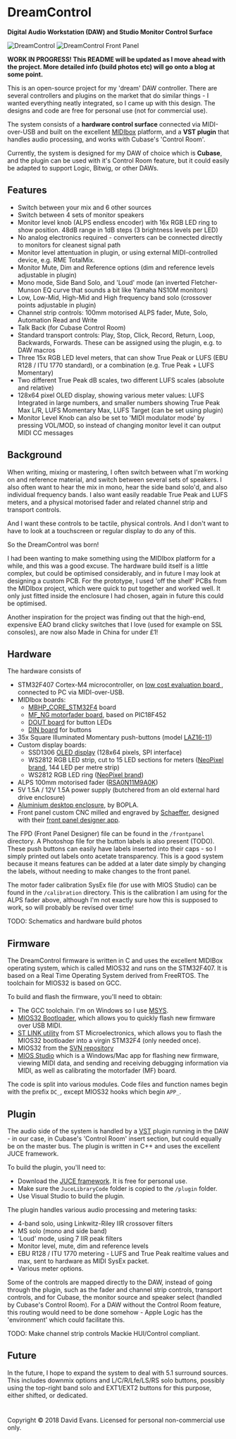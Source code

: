 # DreamControl
**Digital Audio Workstation (DAW) and Studio Monitor Control Surface**

![DreamControl](https://i.ibb.co/LQ8KzfP/20181024-205458.jpg)
![DreamControl Front Panel](https://i.imgur.com/ogYC02I.png)

**WORK IN PROGRESS! This README will be updated as I move ahead with the project. More detailed info (build photos etc) will go onto a blog at some point.**

This is an open-source project for my 'dream' DAW controller. There are several controllers and plugins on the market that do similar things - I wanted everything neatly integrated, so I came up with this design. The designs and code are free for personal use (not for commercial use).

The system consists of a **hardware control surface** connected via MIDI-over-USB and built on the excellent [MIDIbox](http://www.ucapps.de/) platform, and a **VST plugin** that handles audio processing, and works with Cubase's 'Control Room'.

Currently, the system is designed for my DAW of choice which is **Cubase**, and the plugin can be used with it's Control Room feature, but it could easily be adapted to support Logic, Bitwig, or other DAWs.

## Features
 - Switch between your mix and 6 other sources
 - Switch between 4 sets of monitor speakers
 - Monitor level knob (ALPS endless encoder) with 16x RGB LED ring to show position. 48dB range in 1dB steps (3 brightness levels per LED)
 - No analog electronics required - converters can be connected directly to monitors for cleanest signal path
 - Monitor level attentuation in plugin, or using external MIDI-controlled device, e.g. RME TotalMix.
 - Monitor Mute, Dim and Reference options (dim and reference levels adjustable in plugin)
 - Mono mode, Side Band Solo, and 'Loud' mode (an inverted Fletcher-Munson EQ curve that sounds a bit like Yamaha NS10M monitors)
 - Low, Low-Mid, High-Mid and High frequency band solo (crossover points adjustable in plugin)
 - Channel strip controls: 100mm motorised ALPS fader, Mute, Solo, Automation Read and Write
 - Talk Back (for Cubase Control Room)
 - Standard transport controls: Play, Stop, Click, Record, Return, Loop, Backwards, Forwards. These can be assigned using the plugin, e.g. to DAW macros
 - Three 15x RGB LED level meters, that can show True Peak or LUFS (EBU R128 / ITU 1770 standard), or a combination (e.g. True Peak + LUFS Momentary)
 - Two different True Peak dB scales, two different LUFS scales (absolute and relative)
 - 128x64 pixel OLED display, showing various meter values: LUFS Integrated in large numbers, and smaller numbers showing True Peak Max L/R, LUFS Momentary Max, LUFS Target (can be set using plugin)
- Monitor Level Knob can also be set to 'MIDI modulator mode' by pressing VOL/MOD, so instead of changing monitor level it can output MIDI CC messages
## Background
When writing, mixing or mastering, I often switch between what I'm working on and reference material, and switch between several sets of speakers. I also often want to hear the mix in mono, hear the side band solo'd, and also individual frequency bands. I also want easily readable True Peak and LUFS meters, and a physical motorised fader and related channel strip and transport controls.

And I want these controls to be tactile, physical controls. And I don't want to have to look at a touchscreen or regular display to do any of this.

So the DreamControl was born!

I had been wanting to make something using the MIDIbox platform for a while, and this was a good excuse. The hardware build itself is a little complex, but could be optimised considerably, and in future I may look at designing a custom PCB. For the prototype, I used 'off the shelf' PCBs from the MIDIbox project, which were quick to put together and worked well. It only just fitted inside the enclosure I had chosen, again in future this could be optimised.

Another inspiration for the project was finding out that the high-end, expensive EAO brand clicky switches that I love (used for example on SSL consoles), are now also Made in China for under £1!
## Hardware
The hardware consists of
 - STM32F407 Cortex-M4 microcontroller, on [low cost evaluation board
](https://www.st.com/en/evaluation-tools/stm32f4discovery.html), connected to PC via MIDI-over-USB.
 - MIDIbox boards:
	 - [MBHP_CORE_STM32F4](http://www.ucapps.de/mbhp_core_stm32f4.html) board
	 - [MF_NG motorfader board](http://www.ucapps.de/mbhp_mf_ng.html), based on PIC18F452
	 - [DOUT board](http://www.ucapps.de/mbhp_dout.html) for button LEDs
	 - [DIN board](http://www.ucapps.de/mbhp_din.html) for buttons
 - 35x Square Illuminated Momentary push-buttons (model [LAZ16-11](https://www.ebay.co.uk/itm/Square-micro-button-LAZ16-11-self-lock-no-lamp-button-switch-3-foot-diameter16mm-/162438920326))
 - Custom display boards:
	 - SSD1306 [OLED display](https://www.amazon.co.uk/SSD1306-128x64-Display-Module-Electronics/dp/B00KCM9JMG) (128x64 pixels, SPI interface)
	 - WS2812 RGB LED strip, cut to 15 LED sections for meters ([NeoPixel brand](https://www.adafruit.com/product/1507), 144 LED per metre strip)
	 - WS2812 RGB LED ring ([NeoPixel brand](https://www.adafruit.com/product/1463))
 - ALPS 100mm motorised fader ([RSA0N11M9A0K](https://www.reichelt.com/de/en/alps-rsa0n-studio-fader-motor-and-touch-sense-10k-rsa0n11m9-lin10k-p73884.html?ARTICLE=73884&&r=1))
 - 5V 1.5A / 12V 1.5A power supply (butchered from an old external hard drive enclosure)
 - [Aluminium desktop enclosure](https://www.reichelt.com/de/en/aluminium-desktop-enclosure-181-2-x-68-2-x-250-mm-atph-1865-250-p126238.html?), by BOPLA.
 - Front panel custom CNC milled and engraved by [Schaeffer](https://www.schaeffer-ag.de/en/), designed with their [front panel designer app](https://www.schaeffer-ag.de/en/downloads/front_panel_designer/).
 
The FPD (Front Panel Designer) file can be found in the `/frontpanel` directory. A Photoshop file for the button labels is also present (TODO). These push buttons can easily have labels inserted into their caps - so I simply printed out labels onto acetate transparency. This is a good system because it means features can be added at a later date simply by changing the labels, without needing to make changes to the front panel.

The motor fader calibration SysEx file (for use with MIOS Studio) can be found in the `/calibration` directory. This is the calibration I am using for the ALPS fader above, although I'm not exactly sure how this is supposed to work, so will probably be revised over time!
 
TODO: Schematics and hardware build photos

## Firmware
The DreamControl firmware is written in C and uses the excellent MIDIBox operating system, which is called MIOS32 and runs on the STM32F407. It is based on a Real Time Operating System derived from FreeRTOS. The toolchain for MIOS32 is based on GCC.

To build and flash the firmware, you'll need to obtain:

 - The GCC toolchain. I'm on Windows so I use [MSYS](http://www.mingw.org/wiki/MSYS).
 - [MIOS32 Bootloader](http://www.ucapps.de/mios32_download.html), which allows you to quickly flash new firmware over USB MIDI.
 - [ST LINK utility](https://www.st.com/en/development-tools/st-link-v2.html) from ST Microelectronics, which allows you to flash the MIOS32 bootloader into a virgin STM32F4 (only needed once).
 - MIOS32 from the [SVN repository](http://svnmios.midibox.org/listing.php?repname=svn.mios32&path=/trunk/) 
 - [MIOS Studio](http://www.ucapps.de/mios_studio.html) which is a Windows/Mac app for flashing new firmware, viewing MIDI data, and sending and receiving debugging information via MIDI, as well as calibrating the motorfader (MF) board.

The code is split into various modules. Code files and function names begin with the prefix `DC_`, except MIOS32 hooks which begin `APP_`.

## Plugin
The audio side of the system is handled by a [VST](https://en.wikipedia.org/wiki/Virtual_Studio_Technology) plugin running in the DAW - in our case, in Cubase's 'Control Room' insert section, but could equally be on the master bus. The plugin is written in C++ and uses the excellent JUCE framework.
 
To build the plugin, you'll need to:

 - Download the [JUCE framework](https://shop.juce.com/get-juce). It is free for personal use.
 - Make sure the `JuceLibraryCode` folder is copied to the `/plugin` folder.
 - Use Visual Studio to build the plugin.
 
The plugin handles various audio processing and metering tasks:

 - 4-band solo, using Linkwitz-Riley IIR crossover filters
 - MS solo (mono and side band)
 - 'Loud' mode, using 7 IIR peak filters
 - Monitor level, mute, dim and reference levels
 - EBU R128 / ITU 1770 metering - LUFS and True Peak realtime values and max, sent to hardware as MIDI SysEx packet.
 - Various meter options.
 
Some of the controls are mapped directly to the DAW, instead of going through the plugin, such as the fader and channel strip controls, transport controls, and for Cubase, the monitor source and speaker select (handled by Cubase's Control Room). For a DAW without the Control Room feature, this routing would need to be done somehow - Apple Logic has the 'environment' which could facilitate this.

TODO: Make channel strip controls Mackie HUI/Control compliant.

## Future
In the future, I hope to expand the system to deal with 5.1 surround sources. This includes downmix options and L/C/R/Lfe/LS/RS solo buttons, possibly using the top-right band solo and EXT1/EXT2 buttons for this purpose, either shifted, or dedicated.
   
 # 
Copyright © 2018 David Evans. Licensed for personal non-commercial use only. 
<!--stackedit_data:
eyJoaXN0b3J5IjpbMTk1MDkwOTc5LDUxMzUzMTM5NSwtNDkzNz
k0NjExLDYxMjA5MTk2NiwxNzQ1MDMwMTI4LDEyMjM4OTk0OTgs
MTE5NDY0MTc1OSwzNDYyOTE0NywtMTc4OTg0ODAzNywzNTc1MT
c3MDYsLTE1MjAwNjM3XX0=
-->
